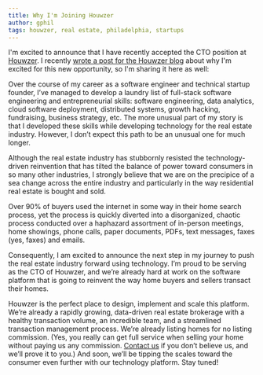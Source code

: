 ```yaml
---
title: Why I'm Joining Houwzer
author: gphil
tags: houwzer, real estate, philadelphia, startups
---
```


I'm excited to announce that I have recently accepted the CTO position at
[Houwzer](http://houwzer.com). I recently
[wrote a post for the Houwzer blog](http://houwzer.com/welcome-greg-phillips/)
about why I'm excited for this new opportunity, so I'm sharing it here as
well:

Over the course of my career as a software engineer and technical startup
founder, I’ve managed to develop a laundry list of full-stack software
engineering and entrepreneurial skills: software engineering, data analytics,
cloud software deployment, distributed systems, growth hacking, fundraising,
business strategy, etc. The more unusual part of my story is that I developed
these skills while developing technology for the real estate industry. However,
I don’t expect this path to be an unusual one for much longer.

Although the real estate industry has stubbornly resisted the technology-driven
reinvention that has tilted the balance of power toward consumers in so many
other industries, I strongly believe that we are on the precipice of a sea
change across the entire industry and particularly in the way residential real
estate is bought and sold.

Over 90% of buyers used the internet in some way in their home search process,
yet the process is quickly diverted into a disorganized, chaotic process
conducted over a haphazard assortment of in-person meetings, home showings,
phone calls, paper documents, PDFs, text messages, faxes (yes, faxes) and
emails.

Consequently, I am excited to announce the next step in my journey to push the
real estate industry forward using technology. I’m proud to be serving as the
CTO of Houwzer, and we’re already hard at work on the software platform that is
going to reinvent the way home buyers and sellers transact their homes.

Houwzer is the perfect place to design, implement and scale this platform. We’re
already a rapidly growing, data-driven real estate brokerage with a healthy
transaction volume, an incredible team, and a streamlined transaction management
process. We’re already listing homes for no listing commission. (Yes, you really
can get full service when selling your home without paying us any
commission. [Contact us](http://houwzer.com/contact/) if you don’t believe us,
and we’ll prove it to you.) And soon, we’ll be tipping the scales toward the
consumer even further with our technology platform. Stay tuned!
